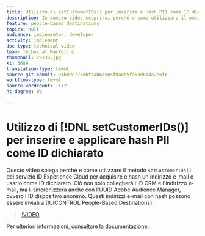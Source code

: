```yaml
---
title: Utilizzo di setCustomerIDs() per inserire e Hash PII come ID dichiarato
description: In questo video scoprirai perché e come utilizzare il metodo setCustomerIDs() del servizio ID di Experience Cloud  per acquisire e hash un indirizzo e-mail e usarlo come ID dichiarato. Ciò non solo collegherà l'ID CRM e l'indirizzo e-mail, ma li sincronizzerà anche con l'UUID Adobe Audience Manager, ovvero l'ID dispositivo anonimo. Questi indirizzi e-mail con hash possono quindi essere inviati a Destinazioni basate sulle persone.
feature: people-based destinations
topics: null
audience: implementer, developer
activity: implement
doc-type: technical video
team: Technical Marketing
thumbnail: 29136.jpg
kt: 3689
translation-type: tm+mt
source-git-commit: 91b0de776dbf1ab6d565f9adb5fa88d014a2e6f6
workflow-type: tm+mt
source-wordcount: '177'
ht-degree: 0%

---
```



# Utilizzo di [!DNL setCustomerIDs()] per inserire e applicare hash PII come ID dichiarato

Questo video spiega perché e come utilizzare il metodo `setCustomerIDs()` del servizio ID Experience Cloud per acquisire e hash un indirizzo e-mail e usarlo come ID dichiarato. Ciò non solo collegherà l&#39;ID CRM e l&#39;indirizzo e-mail, ma li sincronizzerà anche con l&#39;UUID Adobe Audience Manager, ovvero l&#39;ID dispositivo anonimo. Questi indirizzi e-mail con hash possono essere inviati a [!UICONTROL People-Based Destinations].

>[!VIDEO](https://video.tv.adobe.com/v/29136/?quality=12)

Per ulteriori informazioni, consultare la [documentazione](https://docs.adobe.com/content/help/en/id-service/using/reference/hashing-support.html).
